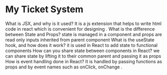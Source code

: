 # My Ticket System
What is JSX, and why is it used?
It is a js extension that helps to write html code in react which is convenient for designing . 
What is the difference between State and Props?
state is managed in a component and props are read only inputs inherited from parent component
What is the useState hook, and how does it work?
it is used in React to add state to functional components
How can you share state between components in React?
we can share state by lifting it to their common parent and passing it as props
How is event handling done in React?
It is handled by passing functions as props and by event names such as onClick, onChange . 
